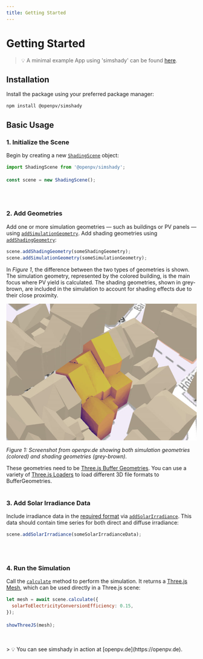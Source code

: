 ```yaml
---
title: Getting Started
---
```


# Getting Started

> 💡 A minimal example App using 'simshady' can be found [here](https://github.com/open-pv/minimalApp).

## Installation

Install the package using your preferred package manager:

```bash
npm install @openpv/simshady
```

## Basic Usage

### **1. Initialize the Scene**

Begin by creating a new [`ShadingScene`](/simshady/classes/index.ShadingScene.html) object:

```javascript
import ShadingScene from '@openpv/simshady';

const scene = new ShadingScene();
```

<br/>
<br/>

### **2. Add Geometries**

Add one or more simulation geometries — such as buildings or PV panels — using [`addSimulationGeometry`](/simshady/classes/index.ShadingScene.html#addsimulationgeometry). Add shading geometries using [`addShadingGeometry`](/simshady/classes/index.ShadingScene.html#addshadinggeometry):

```javascript
scene.addShadingGeometry(someShadingGeometry);
scene.addSimulationGeometry(someSimulationGeometry);
```

In _Figure 1_, the difference between the two types of geometries is shown. The simulation geometry, represented by the colored building, is the main focus where PV yield is calculated. The shading geometries, shown in grey-brown, are included in the simulation to account for shading effects due to their close proximity.

![Screenshot from openpv.de showing simulation and shading geometries](assets/screenshot-simulation-geometry.jpg)

_Figure 1: Screenshot from openpv.de showing both simulation geometries (colored) and shading geometries (grey-brown)._

These geometries need to be [Three.js Buffer Geometries](https://threejs.org/docs/#api/en/core/BufferGeometry). You can use a variety of [Three.js Loaders](https://threejs.org/manual/#en/loading-3d-models) to load different 3D file formats to BufferGeometries.
<br/>
<br/>

### **3. Add Solar Irradiance Data**

Include irradiance data in the [required format](/simshady/types/utils.SolarIrradianceData.html) via [`addSolarIrradiance`](/simshady/classes/index.ShadingScene.html#addsolarirradiance). This data should contain time series for both direct and diffuse irradiance:

```javascript
scene.addSolarIrradiance(someSolarIrradianceData);
```

<br/>
<br/>

### **4. Run the Simulation**

Call the [`calculate`](/simshady/classes/index.ShadingScene.html#calculate) method to perform the simulation. It returns a [Three.js Mesh](https://threejs.org/docs/#api/en/objects/Mesh), which can be used directly in a Three.js scene:

```javascript
let mesh = await scene.calculate({
  solarToElectricityConversionEfficiency: 0.15,
});

showThreeJS(mesh);
```

<br/>
<br/>
> 💡 You can see simshady in action at [openpv.de](https://openpv.de).
